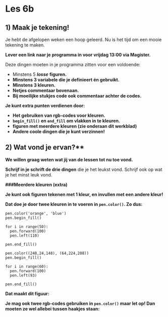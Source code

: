 # Les 6b

## 1\) Maak je tekening!

Je hebt de afgelopen weken een hoop geleerd. Nu is het tijd om een mooie tekening te maken.

**Lever een link naar je programma in voor vrijdag 13:00 via Magister.**

Deze dingen moeten in je programma zitten voor een voldoende:

* Minstens 5 _**losse**_ **figuren.**
* **Minstens 3 variabele die je definieert én gebruikt.**
* **Minstens 3 kleuren.**
* **Netjes commentaar bovenaan.**
* **Bij moeilijke stukjes code ook commentaar achter de codes.**

**Je kunt extra punten verdienen door:**

* **Het gebruiken van rgb-codes voor kleuren.**
* **`begin_fill()` en `end_fill` om vlakken in te kleuren.**
* **figuren met meerdere kleuren \(zie onderaan dit werkblad\)**
* **Andere coole dingen die je kunt verzinnen!**

## 2\) Wat vond je ervan?**

**We willen graag weten wat jij van de lessen tot nu toe vond.**

**Schrijf in je schrift de drie dingen** die je het leukst vond. Schrijf ook op wat je het minst leuk vond.

**\#\#\#Meerdere kleuren \(extra\)**

**Je kunt ook figuren tekenen met 1 kleur, en invullen met een andere kleur!**

**Dat doe je door twee kleuren in te voeren in `pen.color()`. Zo dus:**

```text
pen.color('orange', 'blue')
pen.begin_fill()
​
for i in range(50):
  pen.forward(100)
  pen.left(110)
​
pen.end_fill()
```

```text
pen.color((248,24,148), (64,224,208))
pen.begin_fill()
​
for i in range(60):
  pen.forward(100)
  pen.left(93)
​
pen.end_fill()
```

**Dat maakt dit figuur:**

**Je mag ook twee rgb-codes gebruiken in `pen.color()` maar let op! Dan moeten ze wel allebei tussen haakjes staan:**

